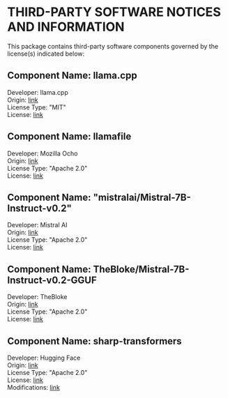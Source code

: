 # THIRD-PARTY SOFTWARE NOTICES AND INFORMATION

This package contains third-party software components governed by the license(s) indicated below:

## Component Name: llama.cpp

Developer: llama.cpp<br>
Origin: [link](https://github.com/ggerganov/llama.cpp)<br>
License Type: "MIT"<br>
License: [link](https://github.com/ggerganov/llama.cpp/blob/master/LICENSE)

## Component Name: llamafile

Developer: Mozilla Ocho<br>
Origin: [link](https://github.com/Mozilla-Ocho/llamafile)<br>
License Type: "Apache 2.0"<br>
License: [link](https://github.com/Mozilla-Ocho/llamafile/blob/main/LICENSE)

## Component Name: "mistralai/Mistral-7B-Instruct-v0.2"

Developer: Mistral AI<br>
Origin: [link](https://huggingface.co/mistralai/Mistral-7B-Instruct-v0.2)<br>
License Type: "Apache 2.0"<br>
License: [link](https://huggingface.co/mistralai/Mistral-7B-Instruct-v0.2/blob/main/README.md)

## Component Name: TheBloke/Mistral-7B-Instruct-v0.2-GGUF

Developer: TheBloke<br>
Origin: [link](https://huggingface.co/TheBloke/Mistral-7B-Instruct-v0.2-GGUF)<br>
License Type: "Apache 2.0"<br>
License: [link](https://huggingface.co/TheBloke/Mistral-7B-Instruct-v0.2-GGUF/blob/main/README.md)

## Component Name: sharp-transformers

Developer: Hugging Face<br>
Origin: [link](https://github.com/huggingface/sharp-transformers)<br>
License Type: "Apache 2.0"<br>
License: [link](https://github.com/huggingface/sharp-transformers/blob/main/LICENSE)<br>
Modifications: [link](sharp-transformers/README.md)
